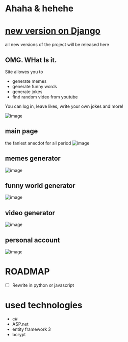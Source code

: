 # Ahaha & hehehe
# [new version on Django](https://github.com/ahibis/hahaRu2)
all new versions of the project will be released here
## OMG. WHat Is it.
Site allowes you to<br />
  - generate memes<br />
  - generate funny words<br />
  - generate jokes<br />
  - find random video from youtube<br />
  
You can log in, leave likes, write your own jokes and more!

![image](https://user-images.githubusercontent.com/82185066/162537630-2ecceaa2-fae9-4732-87f3-eabc0d79b1b5.png)
## main page
the faniest anecdot for all period
![image](https://user-images.githubusercontent.com/37046811/163729520-a8a4e733-9330-4651-ab64-c679347c6a3e.png)
## memes generator
![image](https://user-images.githubusercontent.com/37046811/163729560-035daa8c-0701-4aa3-9535-5b9ad545a486.png)
## funny world generator
![image](https://user-images.githubusercontent.com/37046811/163729590-2446e35e-5a81-48de-8840-04753a5fc7dc.png)
## video generator
![image](https://user-images.githubusercontent.com/37046811/163729612-df761ba4-8429-4c12-8363-9d71cda60e1d.png)
## personal account
![image](https://user-images.githubusercontent.com/37046811/163729648-0811b855-d264-4652-8451-0af75a421ba5.png)
# ROADMAP
- [ ] Rewrite in python or javascript
# used technologies
* c#
* ASP.net
* entity framework 3
* bcrypt

